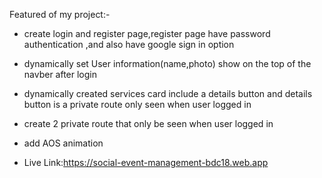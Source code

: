 Featured of my project:-

- create login and register page,register page have password authentication ,and also have google sign in option
- dynamically set User information(name,photo) show on the top of the navber after login
- dynamically created services card include a details button and details button is a private route only seen when user logged in
- create 2 private route that only be seen when user logged in
- add AOS animation

- Live Link:https://social-event-management-bdc18.web.app